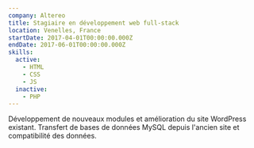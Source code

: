 ```yaml
---
company: Altereo
title: Stagiaire en développement web full-stack
location: Venelles, France
startDate: 2017-04-01T00:00:00.000Z
endDate: 2017-06-01T00:00:00.000Z
skills:
  active:
    - HTML
    - CSS
    - JS
  inactive:
    - PHP
---
```


Développement de nouveaux modules et amélioration du site WordPress existant. Transfert de bases de données MySQL depuis l'ancien site et compatibilité des données.
